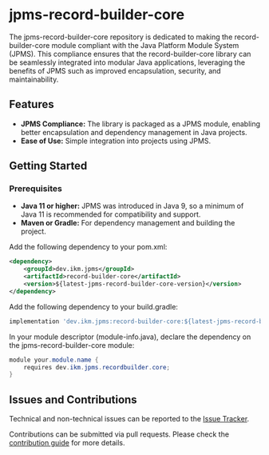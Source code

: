 # jpms-record-builder-core
The jpms-record-builder-core repository is dedicated to making the record-builder-core module compliant with the Java Platform Module System (JPMS). This compliance ensures that the record-builder-core library can be seamlessly integrated into modular Java applications, leveraging the benefits of JPMS such as improved encapsulation, security, and maintainability.

## Features

* **JPMS Compliance:** The library is packaged as a JPMS module, enabling better encapsulation and dependency management in Java projects.
* **Ease of Use:** Simple integration into projects using JPMS.

## Getting Started
### Prerequisites

* **Java 11 or higher:** JPMS was introduced in Java 9, so a minimum of Java 11 is recommended for compatibility and support.
* **Maven or Gradle:** For dependency management and building the project.

Add the following dependency to your pom.xml:
```xml
<dependency>
    <groupId>dev.ikm.jpms</groupId>
	<artifactId>record-builder-core</artifactId>
    <version>${latest-jpms-record-builder-core-version}</version>
</dependency>
```

Add the following dependency to your build.gradle:
```groovy
implementation 'dev.ikm.jpms:record-builder-core:${latest-jpms-record-builder-core-version}'
```

In your module descriptor (module-info.java), declare the dependency on the jpms-record-builder-core module:

```java
module your.module.name {
    requires dev.ikm.jpms.recordbuilder.core;
}
```


## Issues and Contributions
Technical and non-technical issues can be reported to the [Issue Tracker](https://github.com/ikmdev/jpms-record-builder-core/issues).

Contributions can be submitted via pull requests. Please check the [contribution guide](doc/how-to-contribute.md) for more details.